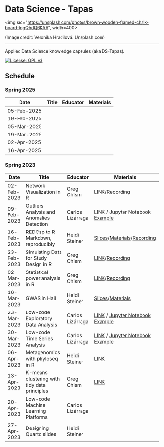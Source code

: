 # Data Science - Tapas

<img src="https://unsplash.com/photos/brown-wooden-framed-chalk-board-tngQhdQ6KAA", width=400>

(Image credit: [Veronika Hradilová](https://unsplash.com/@vrsh). Unsplash.com)
***

Applied Data Science knowledge capsules (aka DS-Tapas). 

[![License: GPL v3](https://img.shields.io/badge/License-GPLv3-blue.svg)](https://www.gnu.org/licenses/gpl-3.0)

## Schedule

### Spring 2025

| Date        | Title           | Educator         | Materials         |
|----------------|----------------|--------------------|--------------------|
|  05-Feb-2025 |    |    |
|  19-Feb-2025 |    |    |
|  05-Mar-2025 |    |    |
|  19-Mar-2025 |    |    |
|  02-Apr-2025 |    |    |
|  16-Apr-2025 |    |    |





### Spring 2023

| Date        | Title             | Educator         | Materials           |
|----------------|----------------|--------------------|--------------------|
| 02-Feb-2023 | Network Visualization in R   | Greg Chism       | [LINK](https://github.com/ua-data7/DS-Tapas/tree/main/Workshops/Spring2023/2023-Feb-02)/[Recording](https://arizona.zoom.us/rec/share/u3sWZ7tC0CCyKdOAd0FE_DyXQXdpdDA7W33kOYWWK5Fb_mOyin5CHZmhqcNb8-d-.0X60tkDcdlg3_HEV?startTime=1675375778000) |
| 09-Feb-2023 | Outliers Analysis and Anomalies Detection | Carlos Lizárraga | [LINK](https://github.com/clizarraga-UAD7/Workshops/wiki/Outlier-analysis-and-anomalies-detection) / [Jupyter Notebook Example](https://github.com/clizarraga-UAD7/ML-Notebooks/blob/main/OutlierDetection.ipynb)    |
| 16-Feb-2023 | REDCap to R Markdown, reproducibly   | Heidi Steiner    | [Slides](https://hidyverse.github.io/redcapAPI)/[Materials](https://github.com/ua-data7/DS-Tapas/tree/main/Workshops/Spring2023/redcapAPI)/[Recording](https://arizona.box.com/s/wj8iqliho3l7p91l0k528n19dgdzzlki)                               |
| 23-Feb-2023 | Simulating Data for Study Design in R   | Greg Chism       | [LINK](https://github.com/ua-data7/DS-Tapas/tree/main/Workshops/Spring2023/2023-Feb-23)/[Recording](https://arizona.zoom.us/rec/share/HMJavCybw87tNHnfMvTQOm1TIW1QWI0t0RvQLUIIBg93kkVa23QRDf4wqbeB3Xf6.IG4dEIkeOaLqxUVP?startTime=1677190934000) |
| 02-Mar-2023 | Statistical power analysis in R  | Greg Chism       | [LINK](https://github.com/ua-data7/DS-Tapas/tree/main/Workshops/Spring2023/2023-Mar-02)/[Recording](https://drive.google.com/file/d/1uLQ5brEtf7Eil4ZvrbfiBbG8-wxcLCCE/view?usp=sharing)   |
| 16-Mar-2023 | GWAS in Hail  | Heidi Steiner    | [Slides](https://hidyverse.github.io/gwasHail/)/[Materials](https://github.com/ua-data7/DS-Tapas/tree/main/Workshops/Spring2023/2023-Mar-16)  |
| 23-Mar-2023 | Low-code Exploratory Data Analysis | Carlos Lizárraga | [LINK](https://github.com/clizarraga-UAD7/Workshops/wiki/Low-code-Data-Exploration-Tools) / [Jupyter Notebook Example](https://github.com/clizarraga-UAD7/Notebooks/blob/main/IntroLowCodeEDA.ipynb) |
| 30-Mar-2023 | Low-code Time Series Analysis | Carlos Lizárraga |   [LINK](https://github.com/clizarraga-UAD7/Workshops/wiki/Low-code-Time-Series-Analysis) / [Jupyter Notebook Example](https://github.com/clizarraga-UAD7/Notebooks/blob/main/LowCodeTimeSeriesAnalysis.ipynb) |
| 06-Apr-2023 | Metagenomics with phyloseq in R  | Heidi Steiner |  [LINK](https://github.com/ua-data7/DS-Tapas/tree/main/Workshops/Spring2023/2023-Apr-06)|
| 13-Apr-2023 | K-means clustering with tidy data principles | Greg Chism  |  [LINK](https://github.com/ua-data7/DS-Tapas/tree/main/Workshops/Spring2023/2023-Apr-13) |
| 20-Apr-2023 | Low-code Machine Learning Platforms   | Carlos Lizárraga |   |
| 27-Apr-2023 | Designing Quarto slides    | Heidi Steiner    |             |
